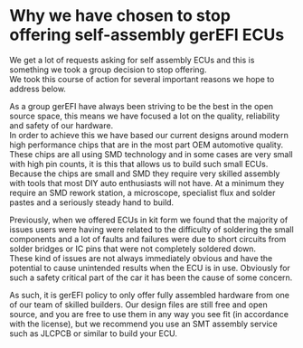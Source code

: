 # Why we have chosen to stop offering self-assembly gerEFI ECUs  

We get a lot of requests asking for self assembly ECUs and this is something we took a group decision to stop offering.  
We took this course of action for several important reasons we hope to address below.  

As a group gerEFI have always been striving to be the best in the open source space, this means we have focused a lot on the quality, reliability and safety of our hardware.  
In order to achieve this we have based our current designs around modern high performance chips that are in the most part OEM automotive quality. These chips are all using SMD technology and in some cases are very small with high pin counts, it is this that allows us to build such small ECUs.  
Because the chips are small and SMD they require very skilled assembly with tools that most DIY auto enthusiasts will not have. At a minimum they require an SMD rework station, a microscope, specialist flux and solder pastes and a seriously steady hand to build.  

Previously, when we offered ECUs in kit form we found that the majority of issues users were having were related to the difficulty of soldering the small components and a lot of faults and failures were due to short circuits from solder bridges or IC pins that were not completely soldered down.  
These kind of issues are not always immediately obvious and have the potential to cause unintended results when the ECU is in use. Obviously for such a safety critical part of the car it has been the cause of some concern.

As such, it is gerEFI policy to only offer fully assembled hardware from one of our team of skilled builders.
Our design files are still free and open source, and you are free to use them in any way you see fit (in accordance with the license), but we recommend you use an SMT assembly service such as JLCPCB or similar to build your ECU.
